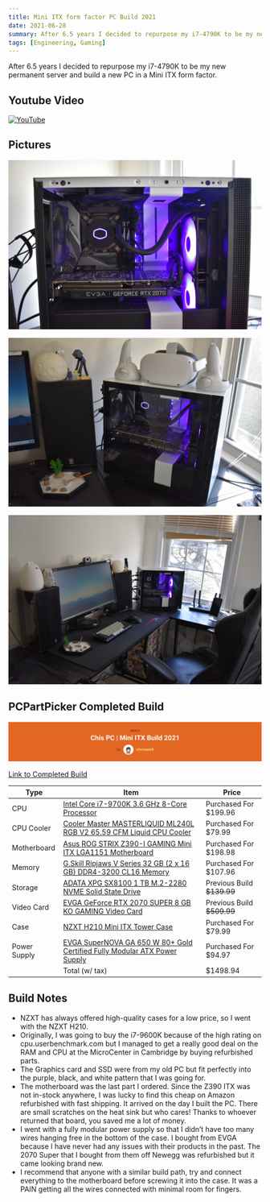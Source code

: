 ```yaml
---
title: Mini ITX form factor PC Build 2021
date: 2021-06-28
summary: After 6.5 years I decided to repurpose my i7-4790K to be my new permanent server and build a new PC in a Mini ITX form factor.
tags: [Engineering, Gaming]
---
```


After 6.5 years I decided to repurpose my i7-4790K to be my new permanent server and build a new PC in a Mini ITX form factor.

## Youtube Video

[![YouTube](http://i.ytimg.com/vi/okdysgL4MM0/hqdefault.jpg)](https://www.youtube.com/watch?v=okdysgL4MM0)

## Pictures

![itx1](src/assets/images/itx1.png)

![itx2](src/assets/images/itx2.png)

![ittx3](src/assets/images/itx3.png)

## PCPartPicker Completed Build

![itx-header](src/assets/images/itxheader.png)

[Link to Completed Build](https://pcpartpicker.com/b/KtdmP6)

| Type | Item | Price |
| --- | --- | --- |
| CPU | [Intel Core i7-9700K 3.6 GHz 8-Core Processor](https://pcpartpicker.com/product/WtyV3C/intel-core-i7-9700k-36ghz-8-core-processor-bx80684i79700k) | Purchased For $199.96 |
| CPU Cooler | [Cooler Master MASTERLIQUID ML240L RGB V2 65.59 CFM Liquid CPU Cooler](https://pcpartpicker.com/product/fLFKHx/cooler-master-masterliquid-ml240l-rgb-v2-6559-cfm-liquid-cpu-cooler-mlw-d24m-a18pc-r2) | Purchased For $79.99 |
| Motherboard | [Asus ROG STRIX Z390-I GAMING Mini ITX LGA1151 Motherboard](https://pcpartpicker.com/product/Tmprxr/asus-rog-strix-z390-i-gaming-mini-itx-lga1151-motherboard-rog-strix-z390-i-gaming) | Purchased For $198.98 |
| Memory | [G.Skill Ripjaws V Series 32 GB (2 x 16 GB) DDR4-3200 CL16 Memory](https://pcpartpicker.com/product/kXbkcf/gskill-memory-f43200c16d32gvk) | Purchased For $107.96 |
| Storage | [ADATA XPG SX8100 1 TB M.2-2280 NVME Solid State Drive](https://pcpartpicker.com/product/3n2bt6/adata-xpg-sx8100-1-tb-m2-2280-nvme-solid-state-drive-asx8100np-1tt-c) | Previous Build ~~$139.99~~ |
| Video Card | [EVGA GeForce RTX 2070 SUPER 8 GB KO GAMING Video Card](https://pcpartpicker.com/product/KRyqqs/evga-geforce-rtx-2070-super-8-gb-ko-gaming-video-card-08g-p4-2072-kr) | Previous Build ~~$509.99~~ |
| Case | [NZXT H210 Mini ITX Tower Case](https://pcpartpicker.com/product/x7hmP6/nzxt-h210-mini-itx-tower-case-ca-h210b-w1) | Purchased For $79.99 |
| Power Supply | [EVGA SuperNOVA GA 650 W 80+ Gold Certified Fully Modular ATX Power Supply](https://pcpartpicker.com/product/Xsn8TW/evga-supernova-ga-650-w-80-gold-certified-fully-modular-atx-power-supply-220-ga-0650-x1) | Purchased For $94.97 |
|  | Total (w/ tax) | $1498.94 |

## Build Notes

- NZXT has always offered high-quality cases for a low price, so I went with the NZXT H210.
- Originally, I was going to buy the i7-9600K because of the high rating on cpu.userbenchmark.com but I managed to get a really good deal on the RAM and CPU at the MicroCenter in Cambridge by buying refurbished parts.
- The Graphics card and SSD were from my old PC but fit perfectly into the purple, black, and white pattern that I was going for.
- The motherboard was the last part I ordered. Since the Z390 ITX was not in-stock anywhere, I was lucky to find this cheap on Amazon refurbished with fast shipping. It arrived on the day I built the PC. There are small scratches on the heat sink but who cares! Thanks to whoever returned that board, you saved me a lot of money.
- I went with a fully modular power supply so that I didn’t have too many wires hanging free in the bottom of the case. I bought from EVGA because I have never had any issues with their products in the past. The 2070 Super that I bought from them off Newegg was refurbished but it came looking brand new.
- I recommend that anyone with a similar build path, try and connect everything to the motherboard before screwing it into the case. It was a PAIN getting all the wires connected with minimal room for fingers.
